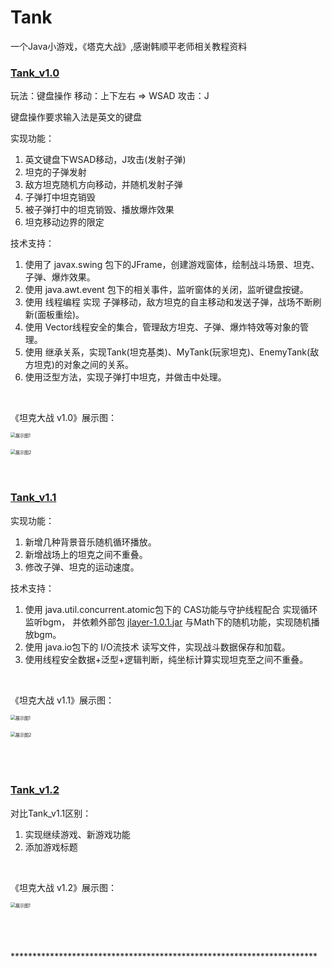 # Tank
一个Java小游戏，《塔克大战》,感谢韩顺平老师相关教程资料


### [Tank_v1.0](https://github.com/justguang/Tank/releases/tag/Tank_v1.0) 

玩法：键盘操作
移动：上下左右 => WSAD
攻击：J

 键盘操作要求输入法是英文的键盘 

实现功能：
1. 英文键盘下WSAD移动，J攻击(发射子弹)
2. 坦克的子弹发射
3. 敌方坦克随机方向移动，并随机发射子弹
4. 子弹打中坦克销毁
5. 被子弹打中的坦克销毁、播放爆炸效果
6. 坦克移动边界的限定



技术支持：
1. 使用了 javax.swing 包下的JFrame，创建游戏窗体，绘制战斗场景、坦克、子弹、爆炸效果。
2. 使用 java.awt.event 包下的相关事件，监听窗体的关闭，监听键盘按键。
3. 使用 线程编程 实现 子弹移动，敌方坦克的自主移动和发送子弹，战场不断刷新(面板重绘)。
4. 使用 Vector线程安全的集合，管理敌方坦克、子弹、爆炸特效等对象的管理。
5. 使用 继承关系，实现Tank(坦克基类)、MyTank(玩家坦克)、EnemyTank(敌方坦克)的对象之间的关系。
5. 使用泛型方法，实现子弹打中坦克，并做击中处理。

<br/>

《坦克大战 v1.0》展示图：

<img src="https://img2020.cnblogs.com/blog/2518177/202109/2518177-20210928122910177-173999971.png" alt="展示图1" style="zoom:50%;" />

<br/>
<br/>

<img src="https://img2020.cnblogs.com/blog/2518177/202109/2518177-20210928123015704-625622252.png" alt="展示图2" style="zoom:50%;" />



<br/>
<br/>
<br/>





### [Tank_v1.1](https://github.com/justguang/Tank/releases/tag/Tank_v1.1) 
实现功能：
1. 新增几种背景音乐随机循环播放。
2. 新增战场上的坦克之间不重叠。
3. 修改子弹、坦克的运动速度。

技术支持：
1. 使用 java.util.concurrent.atomic包下的 CAS功能与守护线程配合 实现循环监听bgm，
并依赖外部包 [jlayer-1.0.1.jar](https://mvnrepository.com/artifact/javazoom/jlayer)
与Math下的随机功能，实现随机播放bgm。
2. 使用 java.io包下的 I/O流技术 读写文件，实现战斗数据保存和加载。
3. 使用线程安全数据+泛型+逻辑判断，纯坐标计算实现坦克至之间不重叠。

<br/>

《坦克大战 v1.1》展示图：

<img src="https://img2020.cnblogs.com/blog/2518177/202109/2518177-20210928123718123-1824114823.png" alt="展示图1" style="zoom:50%;" />

<br/>
<br/>

<img src="https://img2020.cnblogs.com/blog/2518177/202109/2518177-20210928123736018-647094825.png" alt="展示图2" style="zoom:50%;" />


<br/>
<br/>
<br/>
<br/>


### [Tank_v1.2](https://github.com/justguang/Tank/releases/tag/Tank_v1.2) 
对比Tank_v1.1区别：
1. 实现继续游戏、新游戏功能
2. 添加游戏标题

<br/>

《坦克大战 v1.2》展示图：

<img src="https://img2020.cnblogs.com/blog/2518177/202109/2518177-20210929122838695-111929703.png" alt="展示图1" style="zoom:50%;" />

<br/>


<br/>
<br/>
<br/>
<br/>
**********************************************************************
